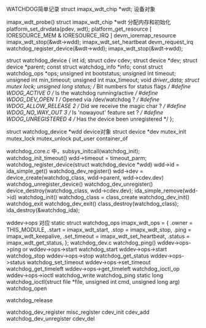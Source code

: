 WATCHDOG简单记录
﻿struct imapx_wdt_chip *wdt;    设备对象

imapx_wdt_probe()
    struct imapx_wdt_chip *wdt 分配内存和初始化
    platform_set_drvdata(pdev, wdt);
    platform_get_resource [ IORESOURCE_MEM & IORESOURCE_IRQ ]
    devm_ioremap_resource
    imapx_wdt_stop(&wdt->wdd);
    imapx_wdt_set_heartbeat
    devm_request_irq
    watchdog_register_device(&wdt->wdd);
    imapx_wdt_stop(&wdt->wdd);

struct watchdog_device {
    int id;
    struct cdev cdev;
    struct device *dev;
    struct device *parent;
    const struct watchdog_info *info;
    const struct watchdog_ops *ops;
    unsigned int bootstatus;
    unsigned int timeout;
    unsigned int min_timeout;
    unsigned int max_timeout;
    void *driver_data;
    struct mutex lock;
    unsigned long status;
/* Bit numbers for status flags */
#define WDOG_ACTIVE        0    /* Is the watchdog running/active */
#define WDOG_DEV_OPEN        1    /* Opened via /dev/watchdog ? */
#define WDOG_ALLOW_RELEASE    2    /* Did we receive the magic char ? */
#define WDOG_NO_WAY_OUT        3    /* Is 'nowayout' feature set ? */
#define WDOG_UNREGISTERED    4    /* Has the device been unregistered */
};

struct watchdog_device *wdd     device对象
struct device *dev
mutex_init mutex_lock mutex_unlock
put_user container_of

watchdog_core.c 中，subsys_initcall(watchdog_init);
watchdog_init_timeout()
    wdd->timeout = timeout_parm;
watchdog_register_device(struct watchdog_device *wdd)
    wdd->id = ida_simple_get()
    watchdog_dev_register()
    wdd->dev = device_create(watchdog_class, wdd->parent, wdd->cdev.dev)
watchdog_unregister_device()
    watchdog_dev_unregister()
    device_destroy(watchdog_class, wdd->cdev.dev);
    ida_simple_remove(wdd->id)
watchdog_init()
    watchdog_class = class_create
    watchdog_dev_init()
watchdog_exit
    watchdog_dev_exit()
    class_destroy(watchdog_class);
    ida_destroy(&watchdog_ida);

wddev->ops 对应
    static struct watchdog_ops imapx_wdt_ops = {
    .owner = THIS_MODULE,
    .start = imapx_wdt_start,
    .stop = imapx_wdt_stop,
    .ping = imapx_wdt_keepalive,
    .set_timeout = imapx_wdt_set_heartbeat,
    .status = imapx_wdt_get_status,
    };
watchdog_dev.c
watchdog_ping()
    wddev->ops->ping or wddev->ops->start
watchdog_start
    wddev->ops->start
watchdog_stop
    wddev->ops->stop
watchdog_get_status
    wddev->ops->status
watchdog_set_timeout
    wddev->ops->set_timeout
watchdog_get_timeleft
    wddev->ops->get_timeleft
watchdog_ioctl_op
    wddev->ops->ioctl
watchdog_write
    watchdog_ping
static long watchdog_ioctl(struct file *file, unsigned int cmd, unsigned long arg)
watchdog_open

watchdog_release

watchdog_dev_register
    misc_register     cdev_init  cdev_add
watchdog_dev_unregister
    cdev_del

